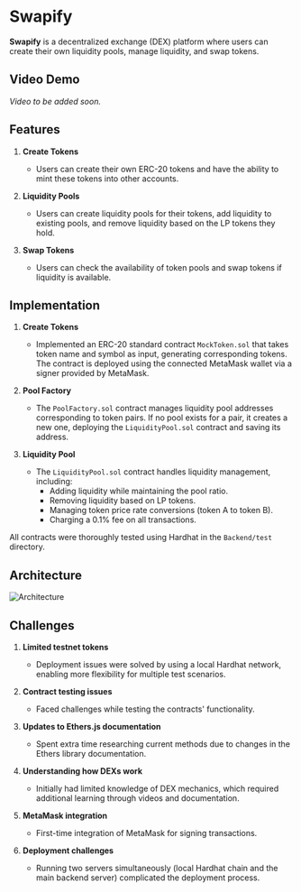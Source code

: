 
# Swapify

**Swapify** is a decentralized exchange (DEX) platform where users can create their own liquidity pools, manage liquidity, and swap tokens.

## Video Demo
*Video to be added soon.*

## Features

1. **Create Tokens**  
   - Users can create their own ERC-20 tokens and have the ability to mint these tokens into other accounts.

2. **Liquidity Pools**  
   - Users can create liquidity pools for their tokens, add liquidity to existing pools, and remove liquidity based on the LP tokens they hold.

3. **Swap Tokens**  
   - Users can check the availability of token pools and swap tokens if liquidity is available.

## Implementation

1. **Create Tokens**  
   - Implemented an ERC-20 standard contract `MockToken.sol` that takes token name and symbol as input, generating corresponding tokens. The contract is deployed using the connected MetaMask wallet via a signer provided by MetaMask.

2. **Pool Factory**  
   - The `PoolFactory.sol` contract manages liquidity pool addresses corresponding to token pairs. If no pool exists for a pair, it creates a new one, deploying the `LiquidityPool.sol` contract and saving its address.

3. **Liquidity Pool**  
   - The `LiquidityPool.sol` contract handles liquidity management, including:
     - Adding liquidity while maintaining the pool ratio.
     - Removing liquidity based on LP tokens.
     - Managing token price rate conversions (token A to token B).
     - Charging a 0.1% fee on all transactions.

All contracts were thoroughly tested using Hardhat in the `Backend/test` directory.

## Architecture

![Architecture](https://drive.google.com/file/d/1NVD9LjCYg0cM0aOXQJodKb0rTUO3Ex4D/view?usp=sharing)

## Challenges

1. **Limited testnet tokens**  
   - Deployment issues were solved by using a local Hardhat network, enabling more flexibility for multiple test scenarios.

2. **Contract testing issues**  
   - Faced challenges while testing the contracts' functionality.

3. **Updates to Ethers.js documentation**  
   - Spent extra time researching current methods due to changes in the Ethers library documentation.

4. **Understanding how DEXs work**  
   - Initially had limited knowledge of DEX mechanics, which required additional learning through videos and documentation.

5. **MetaMask integration**  
   - First-time integration of MetaMask for signing transactions.

6. **Deployment challenges**  
   - Running two servers simultaneously (local Hardhat chain and the main backend server) complicated the deployment process.
